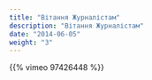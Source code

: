 ```yaml
---
title: "Вітання Журналістам"
description: "Вітання Журналістам"
date: "2014-06-05"
weight: "3"
---
```


{{% vimeo 97426448 %}}

